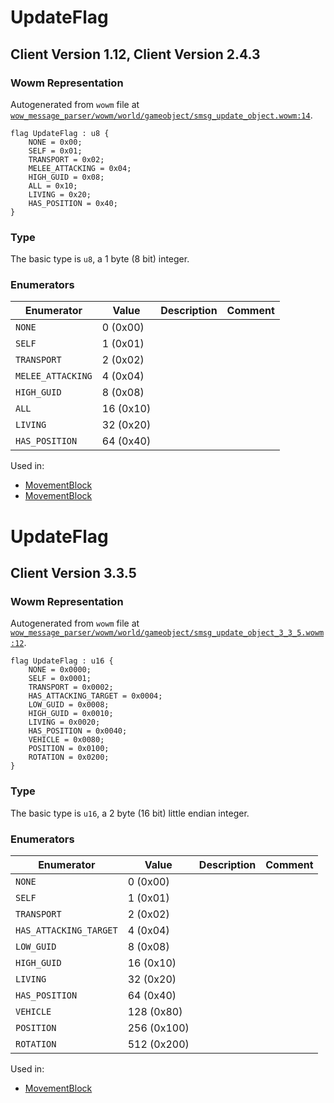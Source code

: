# UpdateFlag

## Client Version 1.12, Client Version 2.4.3

### Wowm Representation

Autogenerated from `wowm` file at [`wow_message_parser/wowm/world/gameobject/smsg_update_object.wowm:14`](https://github.com/gtker/wow_messages/tree/main/wow_message_parser/wowm/world/gameobject/smsg_update_object.wowm#L14).

```rust,ignore
flag UpdateFlag : u8 {
    NONE = 0x00;
    SELF = 0x01;
    TRANSPORT = 0x02;
    MELEE_ATTACKING = 0x04;
    HIGH_GUID = 0x08;
    ALL = 0x10;
    LIVING = 0x20;
    HAS_POSITION = 0x40;
}
```
### Type
The basic type is `u8`, a 1 byte (8 bit) integer.
### Enumerators
| Enumerator | Value  | Description | Comment |
| --------- | -------- | ----------- | ------- |
| `NONE` | 0 (0x00) |  |  |
| `SELF` | 1 (0x01) |  |  |
| `TRANSPORT` | 2 (0x02) |  |  |
| `MELEE_ATTACKING` | 4 (0x04) |  |  |
| `HIGH_GUID` | 8 (0x08) |  |  |
| `ALL` | 16 (0x10) |  |  |
| `LIVING` | 32 (0x20) |  |  |
| `HAS_POSITION` | 64 (0x40) |  |  |

Used in:
* [MovementBlock](movementblock.md)
* [MovementBlock](movementblock.md)
# UpdateFlag

## Client Version 3.3.5

### Wowm Representation

Autogenerated from `wowm` file at [`wow_message_parser/wowm/world/gameobject/smsg_update_object_3_3_5.wowm:12`](https://github.com/gtker/wow_messages/tree/main/wow_message_parser/wowm/world/gameobject/smsg_update_object_3_3_5.wowm#L12).

```rust,ignore
flag UpdateFlag : u16 {
    NONE = 0x0000;
    SELF = 0x0001;
    TRANSPORT = 0x0002;
    HAS_ATTACKING_TARGET = 0x0004;
    LOW_GUID = 0x0008;
    HIGH_GUID = 0x0010;
    LIVING = 0x0020;
    HAS_POSITION = 0x0040;
    VEHICLE = 0x0080;
    POSITION = 0x0100;
    ROTATION = 0x0200;
}
```
### Type
The basic type is `u16`, a 2 byte (16 bit) little endian integer.
### Enumerators
| Enumerator | Value  | Description | Comment |
| --------- | -------- | ----------- | ------- |
| `NONE` | 0 (0x00) |  |  |
| `SELF` | 1 (0x01) |  |  |
| `TRANSPORT` | 2 (0x02) |  |  |
| `HAS_ATTACKING_TARGET` | 4 (0x04) |  |  |
| `LOW_GUID` | 8 (0x08) |  |  |
| `HIGH_GUID` | 16 (0x10) |  |  |
| `LIVING` | 32 (0x20) |  |  |
| `HAS_POSITION` | 64 (0x40) |  |  |
| `VEHICLE` | 128 (0x80) |  |  |
| `POSITION` | 256 (0x100) |  |  |
| `ROTATION` | 512 (0x200) |  |  |

Used in:
* [MovementBlock](movementblock.md)
